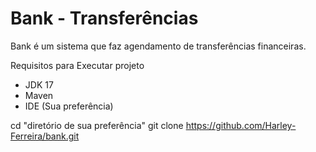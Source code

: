 # Bank - Transferências
 Bank é um sistema que faz agendamento de transferências financeiras.
 
 Requisitos para Executar projeto
 - JDK 17
 - Maven
 - IDE (Sua preferência)


cd "diretório de sua preferência"
git clone https://github.com/Harley-Ferreira/bank.git
